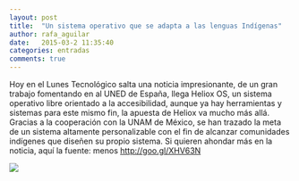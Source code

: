 ```yaml
---
layout: post
title:  "Un sistema operativo que se adapta a las lenguas Indígenas"
author: rafa_aguilar
date:   2015-03-2 11:35:40
categories: entradas
comments: true
---
```


 Hoy en el Lunes Tecnológico salta una noticia impresionante, de un gran trabajo fomentando en al UNED de España, llega Heliox OS, un sistema operativo libre orientado a la accesibilidad, aunque ya hay herramientas y sistemas para este mismo fin, la apuesta de Heliox va mucho más allá. Gracias a la cooperación con la UNAM de México, se han trazado la meta de un sistema altamente personalizable con el fin de alcanzar comunidades indígenes que diseñen su propio sistema. Si quieren ahondar más en la noticia, aquí la fuente: menos http://goo.gl/XHV63N 
 
![](http://noticiasdelaciencia.com/upload/img/periodico/img_26208.jpg)
